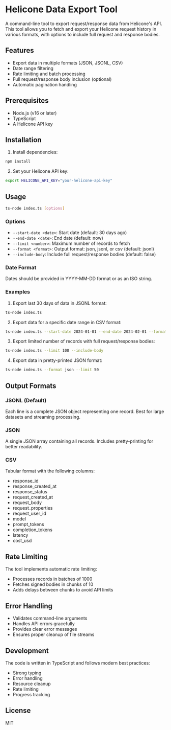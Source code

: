 # Helicone Data Export Tool

A command-line tool to export request/response data from Helicone's API. This tool allows you to fetch and export your Helicone request history in various formats, with options to include full request and response bodies.

## Features

- Export data in multiple formats (JSON, JSONL, CSV)
- Date range filtering
- Rate limiting and batch processing
- Full request/response body inclusion (optional)
- Automatic pagination handling

## Prerequisites

- Node.js (v16 or later)
- TypeScript
- A Helicone API key

## Installation

1. Install dependencies:

```bash
npm install
```

2. Set your Helicone API key:

```bash
export HELICONE_API_KEY="your-helicone-api-key"
```

## Usage

```bash
ts-node index.ts [options]
```

### Options

- `--start-date <date>`: Start date (default: 30 days ago)
- `--end-date <date>`: End date (default: now)
- `--limit <number>`: Maximum number of records to fetch
- `--format <format>`: Output format: json, jsonl, or csv (default: jsonl)
- `--include-body`: Include full request/response bodies (default: false)

### Date Format

Dates should be provided in YYYY-MM-DD format or as an ISO string.

### Examples

1. Export last 30 days of data in JSONL format:

```bash
ts-node index.ts
```

2. Export data for a specific date range in CSV format:

```bash
ts-node index.ts --start-date 2024-01-01 --end-date 2024-02-01 --format csv
```

3. Export limited number of records with full request/response bodies:

```bash
ts-node index.ts --limit 100 --include-body
```

4. Export data in pretty-printed JSON format:

```bash
ts-node index.ts --format json --limit 50
```

## Output Formats

### JSONL (Default)

Each line is a complete JSON object representing one record. Best for large datasets and streaming processing.

### JSON

A single JSON array containing all records. Includes pretty-printing for better readability.

### CSV

Tabular format with the following columns:

- response_id
- response_created_at
- response_status
- request_created_at
- request_body
- request_properties
- request_user_id
- model
- prompt_tokens
- completion_tokens
- latency
- cost_usd

## Rate Limiting

The tool implements automatic rate limiting:

- Processes records in batches of 1000
- Fetches signed bodies in chunks of 10
- Adds delays between chunks to avoid API limits

## Error Handling

- Validates command-line arguments
- Handles API errors gracefully
- Provides clear error messages
- Ensures proper cleanup of file streams

## Development

The code is written in TypeScript and follows modern best practices:

- Strong typing
- Error handling
- Resource cleanup
- Rate limiting
- Progress tracking

## License

MIT
